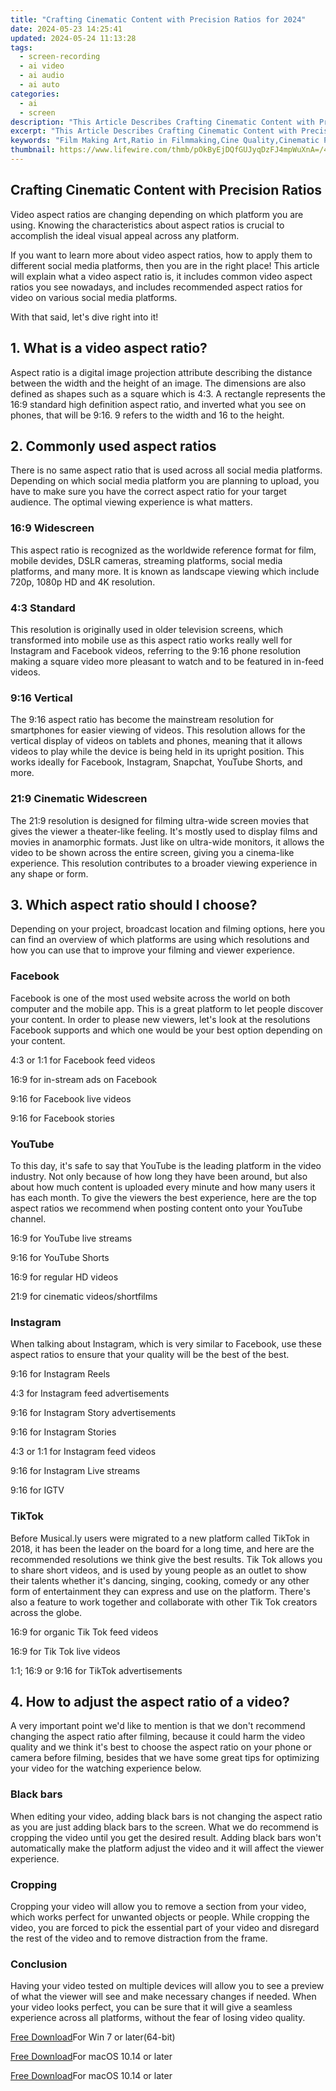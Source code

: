 ```yaml
---
title: "Crafting Cinematic Content with Precision Ratios for 2024"
date: 2024-05-23 14:25:41
updated: 2024-05-24 11:13:28
tags: 
  - screen-recording
  - ai video
  - ai audio
  - ai auto
categories: 
  - ai
  - screen
description: "This Article Describes Crafting Cinematic Content with Precision Ratios for 2024"
excerpt: "This Article Describes Crafting Cinematic Content with Precision Ratios for 2024"
keywords: "Film Making Art,Ratio in Filmmaking,Cine Quality,Cinematic Precision,Visual Storytelling,Content Production,Precision Ratios Film"
thumbnail: https://www.lifewire.com/thmb/pOkByEjDQfGUJyqDzFJ4mpWuXnA=/400x300/filters:no_upscale():max_bytes(150000):strip_icc()/GettyImages-453316837-56a6a5b93df78cf7728f9379.jpg
---
```


## Crafting Cinematic Content with Precision Ratios

Video aspect ratios are changing depending on which platform you are using. Knowing the characteristics about aspect ratios is crucial to accomplish the ideal visual appeal across any platform.

If you want to learn more about video aspect ratios, how to apply them to different social media platforms, then you are in the right place! This article will explain what a video aspect ratio is, it includes common video aspect ratios you see nowadays, and includes recommended aspect ratios for video on various social media platforms.

With that said, let's dive right into it!

## 1\. What is a video aspect ratio?

Aspect ratio is a digital image projection attribute describing the distance between the width and the height of an image. The dimensions are also defined as shapes such as a square which is 4:3\. A rectangle represents the 16:9 standard high definition aspect ratio, and inverted what you see on phones, that will be 9:16\. 9 refers to the width and 16 to the height.

## 2\. Commonly used aspect ratios

There is no same aspect ratio that is used across all social media platforms. Depending on which social media platform you are planning to upload, you have to make sure you have the correct aspect ratio for your target audience. The optimal viewing experience is what matters.

### 16:9 Widescreen

This aspect ratio is recognized as the worldwide reference format for film, mobile devides, DSLR cameras, streaming platforms, social media platforms, and many more. It is known as landscape viewing which include 720p, 1080p HD and 4K resolution.

### 4:3 Standard

This resolution is originally used in older television screens, which transformed into mobile use as this aspect ratio works really well for Instagram and Facebook videos, referring to the 9:16 phone resolution making a square video more pleasant to watch and to be featured in in-feed videos.

### 9:16 Vertical

The 9:16 aspect ratio has become the mainstream resolution for smartphones for easier viewing of videos. This resolution allows for the vertical display of videos on tablets and phones, meaning that it allows videos to play while the device is being held in its upright position. This works ideally for Facebook, Instagram, Snapchat, YouTube Shorts, and more.

### 21:9 Cinematic Widescreen

The 21:9 resolution is designed for filming ultra-wide screen movies that gives the viewer a theater-like feeling. It's mostly used to display films and movies in anamorphic formats. Just like on ultra-wide monitors, it allows the video to be shown across the entire screen, giving you a cinema-like experience. This resolution contributes to a broader viewing experience in any shape or form.

## 3\. Which aspect ratio should I choose?

Depending on your project, broadcast location and filming options, here you can find an overview of which platforms are using which resolutions and how you can use that to improve your filming and viewer experience.

### Facebook

Facebook is one of the most used website across the world on both computer and the mobile app. This is a great platform to let people discover your content. In order to please new viewers, let's look at the resolutions Facebook supports and which one would be your best option depending on your content.

4:3 or 1:1 for Facebook feed videos

16:9 for in-stream ads on Facebook

9:16 for Facebook live videos

9:16 for Facebook stories

### YouTube

To this day, it's safe to say that YouTube is the leading platform in the video industry. Not only because of how long they have been around, but also about how much content is uploaded every minute and how many users it has each month. To give the viewers the best experience, here are the top aspect ratios we recommend when posting content onto your YouTube channel.

16:9 for YouTube live streams

9:16 for YouTube Shorts

16:9 for regular HD videos

21:9 for cinematic videos/shortfilms

### Instagram

When talking about Instagram, which is very similar to Facebook, use these aspect ratios to ensure that your quality will be the best of the best.

9:16 for Instagram Reels

4:3 for Instagram feed advertisements

9:16 for Instagram Story advertisements

9:16 for Instagram Stories

4:3 or 1:1 for Instagram feed videos

9:16 for Instagram Live streams

9:16 for IGTV

### TikTok

Before Musical.ly users were migrated to a new platform called TikTok in 2018, it has been the leader on the board for a long time, and here are the recommended resolutions we think give the best results. Tik Tok allows you to share short videos, and is used by young people as an outlet to show their talents whether it's dancing, singing, cooking, comedy or any other form of entertainment they can express and use on the platform. There's also a feature to work together and collaborate with other Tik Tok creators across the globe.

16:9 for organic Tik Tok feed videos

16:9 for Tik Tok live videos

1:1; 16:9 or 9:16 for TikTok advertisements

## 4\. How to adjust the aspect ratio of a video?

A very important point we'd like to mention is that we don't recommend changing the aspect ratio after filming, because it could harm the video quality and we think it's best to choose the aspect ratio on your phone or camera before filming, besides that we have some great tips for optimizing your video for the watching experience below.

### Black bars

When editing your video, adding black bars is not changing the aspect ratio as you are just adding black bars to the screen. What we do recommend is cropping the video until you get the desired result. Adding black bars won't automatically make the platform adjust the video and it will affect the viewer experience.

### Cropping

Cropping your video will allow you to remove a section from your video, which works perfect for unwanted objects or people. While cropping the video, you are forced to pick the essential part of your video and disregard the rest of the video and to remove distraction from the frame.

### Conclusion

Having your video tested on multiple devices will allow you to see a preview of what the viewer will see and make necessary changes if needed. When your video looks perfect, you can be sure that it will give a seamless experience across all platforms, without the fear of losing video quality.

[Free Download](https://tools.techidaily.com/wondershare/filmora/download/)For Win 7 or later(64-bit)

[Free Download](https://tools.techidaily.com/wondershare/filmora/download/)For macOS 10.14 or later

</article

[Free Download](https://tools.techidaily.com/wondershare/filmora/download/)For macOS 10.14 or later

<ins class="adsbygoogle"
     style="display:block"
     data-ad-format="autorelaxed"
     data-ad-client="ca-pub-7571918770474297"
     data-ad-slot="1223367746"></ins>

<ins class="adsbygoogle"
     style="display:block"
     data-ad-format="autorelaxed"
     data-ad-client="ca-pub-7571918770474297"
     data-ad-slot="1223367746"></ins>



<ins class="adsbygoogle"
     style="display:block"
     data-ad-client="ca-pub-7571918770474297"
     data-ad-slot="8358498916"
     data-ad-format="auto"
     data-full-width-responsive="true"></ins>

